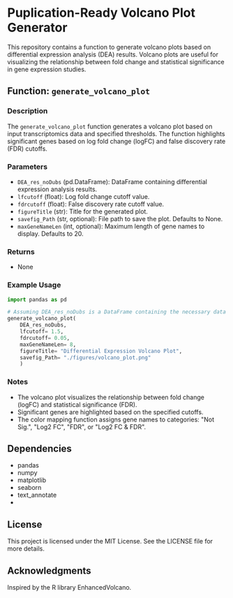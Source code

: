# Puplication-Ready Volcano Plot Generator

This repository contains a function to generate volcano plots based on differential expression analysis (DEA) results. Volcano plots are useful for visualizing the relationship between fold change and statistical significance in gene expression studies.

## Function: `generate_volcano_plot`

### Description

The `generate_volcano_plot` function generates a volcano plot based on input transcriptomics data and specified thresholds. The function highlights significant genes based on log fold change (logFC) and false discovery rate (FDR) cutoffs.

### Parameters

- `DEA_res_noDubs` (pd.DataFrame): DataFrame containing differential expression analysis results.
- `lfcutoff` (float): Log fold change cutoff value.
- `fdrcutoff` (float): False discovery rate cutoff value.
- `figureTitle` (str): Title for the generated plot.
- `savefig_Path` (str, optional): File path to save the plot. Defaults to None.
- `maxGeneNameLen` (int, optional): Maximum length of gene names to display. Defaults to 20.

### Returns

- None

### Example Usage

```python
import pandas as pd

# Assuming DEA_res_noDubs is a DataFrame containing the necessary data
generate_volcano_plot(
    DEA_res_noDubs, 
    lfcutoff= 1.5, 
    fdrcutoff= 0.05,
    maxGeneNameLen= 8, 
    figureTitle= "Differential Expression Volcano Plot", 
    savefig_Path= "./figures/volcano_plot.png"
    )
```

### Notes

- The volcano plot visualizes the relationship between fold change (logFC) and statistical significance (FDR).
- Significant genes are highlighted based on the specified cutoffs.
- The color mapping function assigns gene names to categories: "Not Sig.", "Log2 FC", "FDR", or "Log2 FC & FDR".

## Dependencies

- pandas
- numpy
- matplotlib
- seaborn
- text_annotate
- 
## License

This project is licensed under the MIT License. See the LICENSE file for more details.

## Acknowledgments

Inspired by the R library EnhancedVolcano.
